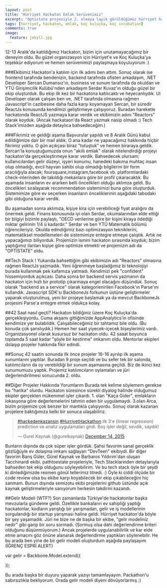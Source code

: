 ```yaml
---
layout: post
title: "Hürriyet Hackaton Emlak Serüvenimiz"
excerpt: "Optistate projesiyle 2. olmaya layık görüldüğümüz hürriyet hackaton serüvenimiz"
tags: [hürriyet, hackaton, emlak, koç kuluçka, koç incubation]
comments: true
image:
  feature: jekyll.jpg
---
```


12-13 Aralık'da katıldığımız Hackaton, bizim için unutamayacağımız bir deneyim oldu. Bu güzel organizasyon için Hürriyet'e ve Koç Kuluçka'ya 
teşekkür ediyorum ve hemen serüvenimizi paylaşmaya koyuluyorum :)

###Ekibimiz 
Hackaton'a katılım için ilk adımı ben attım. Sonuç olarak ise frontend tarafında bendenizin, backend tarafında ofisten arkadaşım, .NET Developer Sercan Dumansız'ın, business ve sunum tarafında da
okuldan ve YTÜ Girişimcilik Kulübü'nden arkadaşım Serdar Kuvaz'ın olduğu güzel bir ekip oluşturduk. Bu ekip ilk kez bir hackatona katılıcaktı ve heyecanlıydık. UI Developer olarak çalışan ben ve, .NET tarafında olmasına rağmen Javascript'in cazibesine daha fazla karşı koyamayan Sercan, bir süredir ReactJs konusunda kendimizi geliştirmeye çalışıyoruz.
Buradan hareketle hackatonda ReactJS yazmaya karar verdik ve ekibimizin adını "Reactors" olarak koyduk. (Ancak hackataon'da React yazmak nasip olmadı :) Tech Stack'imizden aşağıda detaylıca bahsedeceğim.)

###Fikrimiz ve geldiği aşama
Başvurular yapıldı ve 8 Aralık Günü kabul edildiğimize dair bir mail aldık. O ana kadar ne yapacağımız hakkında hiçbir fikrimiz yoktu. O gün açıkçası biraz "tutuştuk" ve hemen biraraya geldik. Sercan'la konuştuğumuzda onun "akıllı emlak" olarak
nitelendirdiği projeyi hackaton'da gerçekleştirmeye karar verdik. Bahsedecek olursam; kullanıcılardan gelir düzeyi, işyeri konumu, hanedeki bakıma muhtaç insan olup olmadığı, evcil hayvan sahibi olup olmadığı bilgilerini
bir form aracılığıyla alacak; foursquare,instagram,facebook vb. platformlardaki check-inlerinden de takıldığı mekanlara göre bir profil çıkaracaktık. Bu aşamada insanların ev ararken belli öncelikleri olduğu aklımza geldi.
Bu öncelikleri sıralayarak recommendation sistemimizi buna göre oluşturduk. Sistemimize göre ev seçerken insanların önceliklerinin aşağıdaki tabodaki gibi olduğuna karar verdik. 

Bu aşamadan sonra aklımıza, kişiye kira için verebiliceği fiyat aralığını da önermek geldi. Finans konusunda iyi olan Serdar, okumalarından elde ettiği bir bilgiyi bizimle paylaştı,
"OECD verilerine göre bir kişini kiraya ödediği miktar gelirinin 1/4 ü kadardır." Serdar ve ben YTÜ Matematik bölümü öğrencileriyiz. Okulda edindiğimiz bazı optimizasyon tekniklerini, matematiksel modellemeleri de sistemimize entegre etmeye çalıştık.
Artık ne yapacağımızı biliyorduk. Projemizin ismini hackaton sırasında koyduk; bizim yaptığımız ilanları kişiye göre optimize etmekti ve projemizin adı da "OPTISTATE" oldu.

##Tech Stack !
Yukarıda bahsettiğim gibi ekibimizin adı "Reactors" olmasına rağmen ReactJs yazmadık. Yeni öğrenmeye başladğımız bi teknolojiyi burada kullanmak pek kafamıza yatmadı. Kendimizi pek "confident" hissemiyorduk açıkcası.
Daha sonra bir backend servis yazmanın da hackaton için hızlı bir prototip çıkarmaya engel olacağını düşündük. Sonuç olarak "backend as a service" olarak kategorienirilen Facebook'ın Parse'ını kullandık.
Javascript SDK'sı BackboneJs forkunun üstüne geliştirmeler yaparak oluşturulmuş, yeni bir projeye başlamak ya da mevcut BackboneJs projesini Parse'a entegre etmek oldukça kolay.

##42 Saat nasıl geçti?
Hackaton bildiğiniz üzere Koç Kuluçka'da gerçekleşiyordu. Cuma akşamı gittiğimizde AppAnalytics'in ofisinde kendimize yer bulabildik. Çalışabileceğimiz bir tahtamız bile oldu. (Bu konuda çok şanslıydık.) Hemen her saat yiyecek-içecek bişeylerimiz vardı. Organizasyonel olarak kusursuz bir hackaton oldu. 42 saaat boyunca toplamda 5 saat kadar "şöyle bir kestirme" imkanım oldu. Mentorlar ekipleri dolaşıp projeler hakkında fikir edindi.

##Sonuç
42 saatin sonunda ilk önce projeler 16-16 ayrılıp ilk aşama sunumlarını yaptılar. Buradan 9 proje seçildi ve bu sefer tek bir salonda, katılımcıların da oy verebildiği bir sunum aşamasına geçildi. Biz de ikinci kez sunumumuzu yaptık. Projemiz katılımcıların oylamaları ve jüri değerlendirilmesi sonucunda 2. oldu.

##Diğer Projeler Hakkında Yorumlarım
Burada tek kelime söylemem gerekse bu "harika" olurdu. Hackaton süresince sürekli diyalog halinde olduğumuz ekipler gerçekten mükemmel işler çıkardı. 1. olan "Kaça Gider", emlakların lokasyona göre değerlemelerini tahmin eden bir uygulamaydı. 3.olan Arca, bizim projemize çok benzer bir mantıkla çalışıyordu. Sonuç olarak kazanan projelere baktığımıza belki bir sonuca ulaşabiliriz.

<blockquote class="twitter-tweet" lang="en-gb"><p lang="tr" dir="ltr"><a href="https://twitter.com/hashtag/hackedenkazansin?src=hash">#hackedenkazansin</a> <a href="https://twitter.com/hashtag/HurriyetHackathon?src=hash">#HurriyetHackathon</a> ilk 3&#39;e (linear regression) prediction ve analiz uygulamaları girdi. Boş işler değil, sevdik, saydık!</p>&mdash; Gurel Kaynak (@gurelkaynak) <a href="https://twitter.com/gurelkaynak/status/676425637305974784">December 14, 2015</a></blockquote>
<script async src="//platform.twitter.com/widgets.js" charset="utf-8"></script>

Bunların dışında da çok süper işler gördük. Şahsi favorim sanal gerçeklik gözlüğüyle ev dolaşma imkanı sağlayan "DevTeen" ekibiydi. Bir diğer favorim Barış Güler, Gürel Kaynak ve Barbaros Yıldırım'dan oluşan Tacchinardi ekibi. pathtoestate projeleriyle, Tech Stacklarinden detaylarıyla bahseden tek ekip olduğunu söyleyebilirim. Ve bu tech stack öyle bir şeydi ki dinlediğimizde resmen gönül tellerimiz titredi. :) Öyle ki ciddi ölçüde bir code review olsa bu ekibe karşı koyabilecek bir ekip çıkabileceğini hiç sanmam. Bunun dışında semizotu ekibi projelerini github üstünde açık kaynak geliştirmeleriyle sanıyorum herkesin takdirini kazandı.

##Gelir Modeli (WTF?)
Son zamanlarda Türkiye'de hackatonlar başka mevzularla gündeme geldi. Özellikle bankaların ev sahipliği yaptığı hackatonlar, kodların yarıştığı bir yarışmadan, gelir ve iş modellerinin sorgulandığı bir startup yarışması haline geldi. Hürriyet hackaton'da böyle bir şey yaşamadık. Jüri ne bize ne de başka bir ekibe, "gelir modeliniz nedir" gibi garip bir soru sormadı. (Sormuş olsa dahi değerlendirme kriteri olduğunu düşünmüyorum.) Ancak projelerde uygulanabilirlik ve kar elde etme amacını göz önüne alanarak değerlendirme yaptıkları söylenebilir. He bu arada ben yine de bir gelir modeli oluşturdum aşağıda paylaşayım (İĞRENÇ ESPRİ ALERT)

var gelir = Backbone.Model.extend({

});

Bu arada başka bir duyuru yaparak yazıyı tamamlayayım. Packathon'u sabırsızlıkla bekliyorum. Orada gelir modeli diyeni dövüyorlarmış :)



